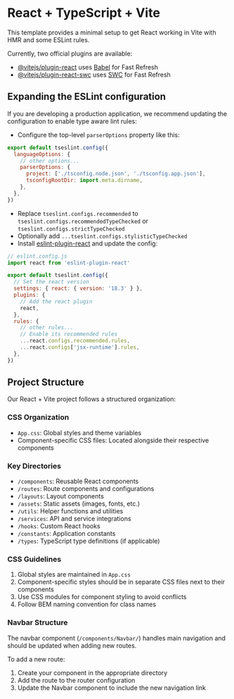 # React + TypeScript + Vite

This template provides a minimal setup to get React working in Vite with HMR and some ESLint rules.

Currently, two official plugins are available:

- [@vitejs/plugin-react](https://github.com/vitejs/vite-plugin-react/blob/main/packages/plugin-react/README.md) uses [Babel](https://babeljs.io/) for Fast Refresh
- [@vitejs/plugin-react-swc](https://github.com/vitejs/vite-plugin-react-swc) uses [SWC](https://swc.rs/) for Fast Refresh

## Expanding the ESLint configuration

If you are developing a production application, we recommend updating the configuration to enable type aware lint rules:

- Configure the top-level `parserOptions` property like this:

```js
export default tseslint.config({
  languageOptions: {
    // other options...
    parserOptions: {
      project: ['./tsconfig.node.json', './tsconfig.app.json'],
      tsconfigRootDir: import.meta.dirname,
    },
  },
})
```

- Replace `tseslint.configs.recommended` to `tseslint.configs.recommendedTypeChecked` or `tseslint.configs.strictTypeChecked`
- Optionally add `...tseslint.configs.stylisticTypeChecked`
- Install [eslint-plugin-react](https://github.com/jsx-eslint/eslint-plugin-react) and update the config:

```js
// eslint.config.js
import react from 'eslint-plugin-react'

export default tseslint.config({
  // Set the react version
  settings: { react: { version: '18.3' } },
  plugins: {
    // Add the react plugin
    react,
  },
  rules: {
    // other rules...
    // Enable its recommended rules
    ...react.configs.recommended.rules,
    ...react.configs['jsx-runtime'].rules,
  },
})
```

## Project Structure

Our React + Vite project follows a structured organization:

### CSS Organization
- `App.css`: Global styles and theme variables
- Component-specific CSS files: Located alongside their respective components

### Key Directories
- `/components`: Reusable React components
- `/routes`: Route components and configurations
- `/layouts`: Layout components
- `/assets`: Static assets (images, fonts, etc.)
- `/utils`: Helper functions and utilities
- `/services`: API and service integrations
- `/hooks`: Custom React hooks
- `/constants`: Application constants
- `/types`: TypeScript type definitions (if applicable)

### CSS Guidelines
1. Global styles are maintained in `App.css`
2. Component-specific styles should be in separate CSS files next to their components
3. Use CSS modules for component styling to avoid conflicts
4. Follow BEM naming convention for class names

### Navbar Structure
The navbar component (`/components/Navbar/`) handles main navigation and should be updated when adding new routes.

To add a new route:
1. Create your component in the appropriate directory
2. Add the route to the router configuration
3. Update the Navbar component to include the new navigation link
